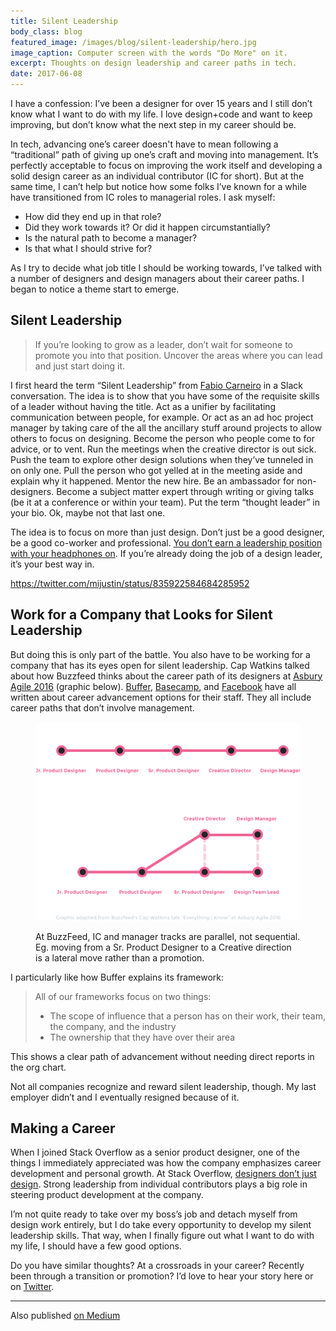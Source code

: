 ```yaml
---
title: Silent Leadership
body_class: blog
featured_image: /images/blog/silent-leadership/hero.jpg
image_caption: Computer screen with the words "Do More" on it.
excerpt: Thoughts on design leadership and career paths in tech.
date: 2017-06-08
---
```


I have a confession: I’ve been a designer for over 15 years and I still don’t know what I want to do with my life. I love design+code and want to keep improving, but don’t know what the next step in my career should be.

In tech, advancing one’s career doesn't have to mean following a “traditional” path of giving up one’s craft and moving into management. It’s perfectly acceptable to focus on improving the work itself and developing a solid design career as an individual contributor (IC for short). But at the same time, I can’t help but notice how some folks I’ve known for a while have transitioned from IC roles to managerial roles. I ask myself:

- How did they end up in that role?
- Did they work towards it? Or did it happen circumstantially?
- Is the natural path to become a manager?
- Is that what I should strive for?

As I try to decide what job title I should be working towards, I’ve talked with a number of designers and design managers about their career paths. I began to notice a theme start to emerge.

## Silent Leadership
> If you’re looking to grow as a leader, don’t wait for someone to promote you into that position. Uncover the areas where you can lead and just start doing it.

I first heard the term “Silent Leadership” from [Fabio Carneiro](https://twitter.com/flcarneiro) in a Slack conversation. The idea is to show that you have some of the requisite skills of a leader without having the title. Act as a unifier by facilitating communication between people, for example. Or act as an ad hoc project manager by taking care of the all the ancillary stuff around projects to allow others to focus on designing. Become the person who people come to for advice, or to vent. Run the meetings when the creative director is out sick. Push the team to explore other design solutions when they’ve tunneled in on only one. Pull the person who got yelled at in the meeting aside and explain why it happened. Mentor the new hire. Be an ambassador for non-designers. Become a subject matter expert through writing or giving talks (be it at a conference or within your team). Put the term “thought leader” in your bio. Ok, maybe not that last one.

The idea is to focus on more than just design. Don’t just be a good designer, be a good co-worker and professional. [You don’t earn a leadership position with your headphones on](https://medium.com/leading-design/7-problems-growing-design-teams-face-5fd94292d405#.ypjlirc33). If you’re already doing the job of a design leader, it’s your best way in.

https://twitter.com/mijustin/status/835922584684285952

## Work for a Company that Looks for Silent Leadership
But doing this is only part of the battle. You also have to be working for a company that has its eyes open for silent leadership. Cap Watkins talked about how Buzzfeed thinks about the career path of its designers at [Asbury Agile 2016](https://www.asburyagile.com/schedule.html) (graphic below). [Buffer](https://open.buffer.com/career-framework/), [Basecamp](https://github.com/basecamp/handbook/blob/master/making-a-career.md), and [Facebook](https://medium.com/facebook-design/tips-for-becoming-a-design-leader-7f32513b4c3f) have all written about career advancement options for their staff. They all include career paths that don’t involve management.

<figure>

![Cap Watkins at Asbury Agile 2016, Diagram.](./images/silent-leadership/cap-watkins.png)
<figcaption class="mt3">At BuzzFeed, IC and manager tracks are parallel, not sequential. Eg. moving from a Sr. Product Designer to a Creative direction is a lateral move rather than a promotion.</figcaption>
</figure>

I particularly like how Buffer explains its framework:

> All of our frameworks focus on two things:
>	- The scope of influence that a person has on their work, their team, the company, and the industry
>	- The ownership that they have over their area

This shows a clear path of advancement without needing direct reports in the org chart.

Not all companies recognize and reward silent leadership, though. My last employer didn’t and I eventually resigned because of it.

## Making a Career
When I joined Stack Overflow as a senior product designer, one of the things I immediately appreciated was how the company emphasizes career development and personal growth. At Stack Overflow, [designers don’t just design](http://stackoverflow.com/company/salary/skills/product-designer?e=1&l=1). Strong leadership from individual contributors plays a big role in steering product development at the company.

I’m not quite ready to take over my boss’s job and detach myself from design work entirely, but I do take every opportunity to develop my silent leadership skills. That way, when I finally figure out what I want to do with my life, I should have a few good options.

Do you have similar thoughts? At a crossroads in your career? Recently been through a transition or promotion? I’d love to hear your story here or on [Twitter](https://twitter.com/TedGoas).

<hr role="presentation" aria-role="hidden">

Also published <a href="https://medium.com/@tedgoas/silent-leadership-f236e62ba60d">on Medium</a>
